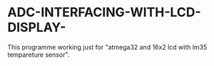 # ADC-INTERFACING-WITH-LCD-DISPLAY-
This programme working just for "atmega32 and 16x2 lcd with lm35 tempareture sensor".
